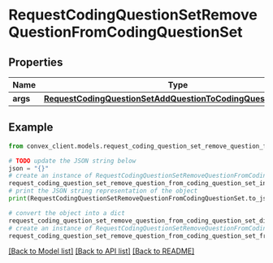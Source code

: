 # RequestCodingQuestionSetRemoveQuestionFromCodingQuestionSet


## Properties

Name | Type | Description | Notes
------------ | ------------- | ------------- | -------------
**args** | [**RequestCodingQuestionSetAddQuestionToCodingQuestionSetArgs**](RequestCodingQuestionSetAddQuestionToCodingQuestionSetArgs.md) |  | 

## Example

```python
from convex_client.models.request_coding_question_set_remove_question_from_coding_question_set import RequestCodingQuestionSetRemoveQuestionFromCodingQuestionSet

# TODO update the JSON string below
json = "{}"
# create an instance of RequestCodingQuestionSetRemoveQuestionFromCodingQuestionSet from a JSON string
request_coding_question_set_remove_question_from_coding_question_set_instance = RequestCodingQuestionSetRemoveQuestionFromCodingQuestionSet.from_json(json)
# print the JSON string representation of the object
print(RequestCodingQuestionSetRemoveQuestionFromCodingQuestionSet.to_json())

# convert the object into a dict
request_coding_question_set_remove_question_from_coding_question_set_dict = request_coding_question_set_remove_question_from_coding_question_set_instance.to_dict()
# create an instance of RequestCodingQuestionSetRemoveQuestionFromCodingQuestionSet from a dict
request_coding_question_set_remove_question_from_coding_question_set_from_dict = RequestCodingQuestionSetRemoveQuestionFromCodingQuestionSet.from_dict(request_coding_question_set_remove_question_from_coding_question_set_dict)
```
[[Back to Model list]](../README.md#documentation-for-models) [[Back to API list]](../README.md#documentation-for-api-endpoints) [[Back to README]](../README.md)


